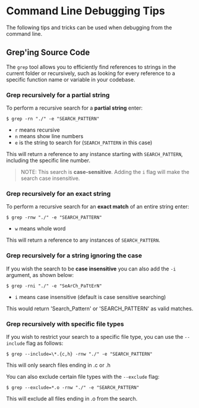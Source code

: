 # Command Line Debugging Tips

The following tips and tricks can be used when debugging from the command line.

## Grep'ing Source Code

The `grep` tool allows you to efficiently find references to strings in the
current folder or recursively, such as looking for every reference to a
specific function name or variable in your codebase.

### Grep recursively for a partial string

To perform a recursive search for a **partial string** enter:

```
$ grep -rn "./" -e "SEARCH_PATTERN"
```

- `r` means recursive
- `n` means show line numbers
- `e` is the string to search for (`SEARCH_PATTERN` in this case)

This will return a reference to any instance starting with `SEARCH_PATTERN`,
including the specific line number.

> NOTE: This search is **case-sensitive**. Adding the `i` flag will make
the search case insensitive.

### Grep recursively for an exact string

To perform a recursive search for an **exact match** of an entire string enter:

```
$ grep -rnw "./" -e "SEARCH_PATTERN"
```

- `w` means whole word

This will return a reference to any instances of `SEARCH_PATTERN`.

### Grep recursively for a string ignoring the case

If you wish the search to be **case insensitive** you can also add the `-i`
argument, as shown below:

```
$ grep -rni "./" -e "SeArCh_PaTtErN"
```

- `i` means case insensitive (default is case sensitive searching)

This would return 'Search_Pattern' or 'SEARCH_PATTERN' as valid matches.

### Grep recursively with specific file types

If you wish to restrict your search to a specific file type, you can use the
`--include` flag as follows:

```
$ grep --include=\*.{c,h} -rnw "./" -e "SEARCH_PATTERN"
```

This will only search files ending in .c or .h

You can also exclude certain file types with the `--exclude` flag:

```
$ grep --exclude=*.o -rnw "./" -e "SEARCH_PATTERN"
```

This will exclude all files ending in .o from the search.
